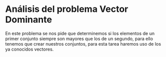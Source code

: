 # Análisis del problema Vector Dominante 

En este problema se nos pide que determinemos si los elementos de un primer conjunto siempre son mayores que los de un segundo, para ello tenemos que crear
nuestros conjuntos, para esta tarea haremos uso de los ya conocidos vectores.
